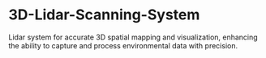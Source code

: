 # 3D-Lidar-Scanning-System
Lidar system for accurate 3D spatial mapping and visualization, enhancing the ability to capture and process environmental data with precision.
